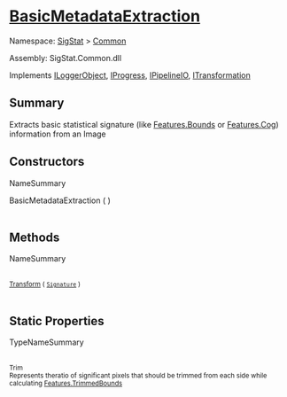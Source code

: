 # [BasicMetadataExtraction](./BasicMetadataExtraction.md)

Namespace: [SigStat]() > [Common](./README.md)

Assembly: SigStat.Common.dll

Implements [ILoggerObject](./ILoggerObject.md), [IProgress](./Helpers/IProgress.md), [IPipelineIO](./Pipeline/IPipelineIO.md), [ITransformation](./ITransformation.md)

## Summary
Extracts basic statistical signature (like [Features.Bounds](https://github.com/hargitomi97/sigstat/blob/master/docs/md/SigStat/Common/Features.md) or [Features.Cog](https://github.com/hargitomi97/sigstat/blob/master/docs/md/SigStat/Common/Features.md)) information from an Image

## Constructors

NameSummary

BasicMetadataExtraction (  )<br><sub></sub><br>


## Methods

NameSummary

<br><sub>[Transform](./Methods/BasicMetadataExtraction-100663456.md) ( [`Signature`](./Signature.md) )</sub><br><sub></sub><br>


## Static Properties

TypeNameSummary

<br><sub>Trim</sub><br><sub>Represents theratio of significant pixels that should be trimmed  from each side while calculating [Features.TrimmedBounds](https://github.com/hargitomi97/sigstat/blob/master/docs/md/SigStat/Common/Features.md)</sub><br>


